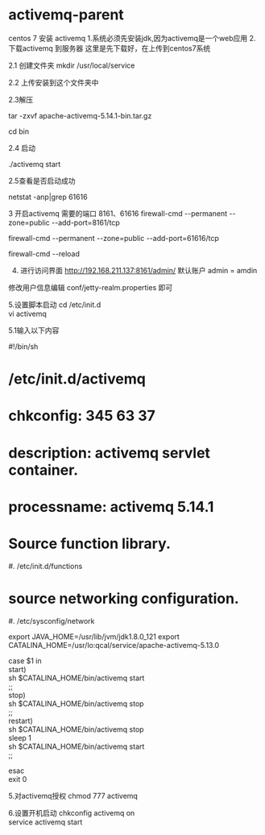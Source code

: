# activemq-parent
centos 7 安装 activemq
1.系统必须先安装jdk,因为activemq是一个web应用
2.下载activemq 到服务器
这里是先下载好，在上传到centos7系统

2.1 创建文件夹
mkdir /usr/local/service

2.2 上传安装到这个文件夹中

2.3解压

tar -zxvf apache-activemq-5.14.1-bin.tar.gz

cd bin

2.4 启动

./activemq start

2.5查看是否启动成功

netstat -anp|grep 61616

3 开启activemq 需要的端口 8161、61616
firewall-cmd --permanent --zone=public --add-port=8161/tcp

firewall-cmd --permanent --zone=public --add-port=61616/tcp

firewall-cmd --reload

4. 进行访问界面
http://192.168.211.137:8161/admin/
默认账户 admin = amdin


修改用户信息编辑 conf/jetty-realm.properties 即可

5.设置脚本启动
cd /etc/init.d  
vi activemq  



5.1输入以下内容

#!/bin/sh  
#  
# /etc/init.d/activemq  
# chkconfig: 345 63 37  
# description: activemq servlet container.  
# processname: activemq 5.14.1  
  
# Source function library.  
#. /etc/init.d/functions  
# source networking configuration.  
#. /etc/sysconfig/network  
  
export JAVA_HOME=/usr/lib/jvm/jdk1.8.0_121 
export CATALINA_HOME=/usr/lo:qcal/service/apache-activemq-5.13.0
  
case $1 in  
    start)  
        sh $CATALINA_HOME/bin/activemq start  
    ;;  
    stop)  
    sh $CATALINA_HOME/bin/activemq stop  
    ;;  
    restart)  
    sh $CATALINA_HOME/bin/activemq stop  
    sleep 1  
    sh $CATALINA_HOME/bin/activemq start  
    ;;  
   
esac  
exit 0  


5.对activemq授权
chmod 777 activemq  

6.设置开机启动
chkconfig  activemq  on  
service  activemq  start  

